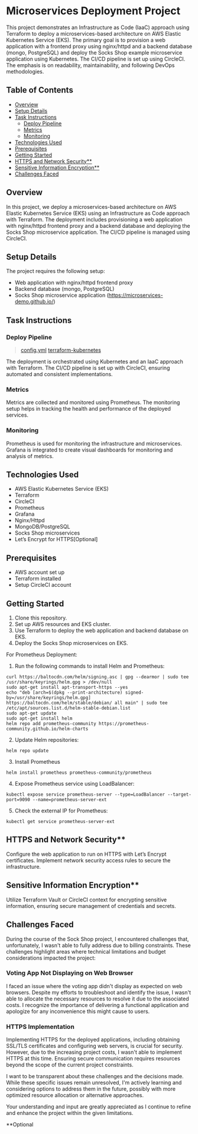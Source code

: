 # Microservices Deployment Project

This project demonstrates an Infrastructure as Code (IaaC) approach using Terraform to deploy a microservices-based architecture on AWS Elastic Kubernetes Service (EKS). The primary goal is to provision a web application with a frontend proxy using nginx/httpd and a backend database (mongo, PostgreSQL) and deploy the Socks Shop example microservice application using Kubernetes. The CI/CD pipeline is set up using CircleCI. The emphasis is on readability, maintainability, and following DevOps methodologies.

## Table of Contents

- [Overview](#overview)
- [Setup Details](#setup-details)
- [Task Instructions](#task-instructions)
  - [Deploy Pipeline](#deploy-pipeline)
  - [Metrics](#metrics)
  - [Monitoring](#monitoring)
- [Technologies Used](#technologies-used)
- [Prerequisites](#prerequisites)
- [Getting Started](#getting-started)
- [HTTPS and Network Security**](#https-and-network-security**)
- [Sensitive Information Encryption**](#sensitive-information-encryption**)
- [Challenges Faced](#challenges-faced)

## Overview

In this project, we deploy a microservices-based architecture on AWS Elastic Kubernetes Service (EKS) using an Infrastructure as Code approach with Terraform. The deployment includes provisioning a web application with nginx/httpd frontend proxy and a backend database and deploying the Socks Shop microservice application. The CI/CD pipeline is managed using CircleCI.

## Setup Details

The project requires the following setup:

- Web application with nginx/httpd frontend proxy
- Backend database (mongo, PostgreSQL)
- Socks Shop microservice application (https://microservices-demo.github.io/)

## Task Instructions

### Deploy Pipeline 

> [config.yml](.circleci/config.yml)
> [terraform-kubernetes](terraform-kubernetes/main.tf)

The deployment is orchestrated using Kubernetes and an IaaC approach with Terraform. The CI/CD pipeline is set up with CircleCI, ensuring automated and consistent implementations.

### Metrics

Metrics are collected and monitored using Prometheus. The monitoring setup helps in tracking the health and performance of the deployed services.

### Monitoring

Prometheus is used for monitoring the infrastructure and microservices. Grafana is integrated to create visual dashboards for monitoring and analysis of metrics.


## Technologies Used

- AWS Elastic Kubernetes Service (EKS)
- Terraform
- CircleCI
- Prometheus
- Grafana
- Nginx/Httpd
- MongoDB/PostgreSQL
- Socks Shop microservices
- Let’s Encrypt for HTTPS[Optional]

## Prerequisites

- AWS account set up
- Terraform installed
- Setup CircleCI account

## Getting Started

1. Clone this repository.
2. Set up AWS resources and EKS cluster.
3. Use Terraform to deploy the web application and backend database on EKS.
4. Deploy the Socks Shop microservices on EKS.

For Prometheus Deployment:
1. Run the following commands to install Helm and Prometheus:
```shell
curl https://baltocdn.com/helm/signing.asc | gpg --dearmor | sudo tee /usr/share/keyrings/helm.gpg > /dev/null
sudo apt-get install apt-transport-https --yes
echo "deb [arch=$(dpkg --print-architecture) signed-by=/usr/share/keyrings/helm.gpg] https://baltocdn.com/helm/stable/debian/ all main" | sudo tee /etc/apt/sources.list.d/helm-stable-debian.list
sudo apt-get update
sudo apt-get install helm
helm repo add prometheus-community https://prometheus-community.github.io/helm-charts
```
2. Update Helm repositories:
```shell
helm repo update
```
3. Install Prometheus
```shell
helm install prometheus prometheus-community/prometheus
```
4. Expose Prometheus service using LoadBalancer:
```shell
kubectl expose service prometheus-server --type=LoadBalancer --target-port=9090 --name=prometheus-server-ext
```
5. Check the external IP for Prometheus:
```shell
kubectl get service prometheus-server-ext
```

## HTTPS and Network Security**

Configure the web application to run on HTTPS with Let’s Encrypt certificates. Implement network security access rules to secure the infrastructure.

## Sensitive Information Encryption**

Utilize Terraform Vault or CircleCI context for encrypting sensitive information, ensuring secure management of credentials and secrets.

## Challenges Faced

During the course of the Sock Shop project, I encountered challenges that, unfortunately, I wasn't able to fully address due to billing constraints. These challenges highlight areas where technical limitations and budget considerations impacted the project:

### Voting App Not Displaying on Web Browser

I faced an issue where the voting app didn't display as expected on web browsers. Despite my efforts to troubleshoot and identify the issue, I wasn't able to allocate the necessary resources to resolve it due to the associated costs. I recognize the importance of delivering a functional application and apologize for any inconvenience this might cause to users.

### HTTPS Implementation

Implementing HTTPS for the deployed applications, including obtaining SSL/TLS certificates and configuring web servers, is crucial for security. However, due to the increasing project costs, I wasn't able to implement HTTPS at this time. Ensuring secure communication requires resources beyond the scope of the current project constraints.

I want to be transparent about these challenges and the decisions made. While these specific issues remain unresolved, I'm actively learning and considering options to address them in the future, possibly with more optimized resource allocation or alternative approaches.

Your understanding and input are greatly appreciated as I continue to refine and enhance the project within the given limitations.


**Optional
